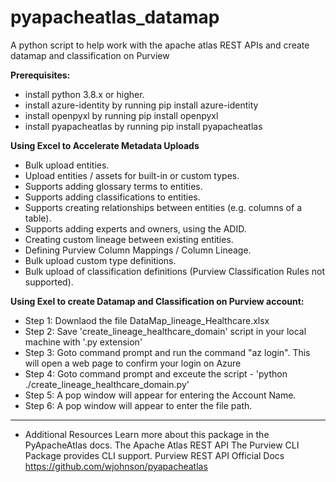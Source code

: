 # pyapacheatlas_datamap
A python script to help work with the apache atlas REST APIs and create datamap and classification on Purview


**Prerequisites:**
- install python 3.8.x or higher.
- install azure-identity by running pip install azure-identity
- install openpyxl by running pip install openpyxl
- install pyapacheatlas by running pip install pyapacheatlas




**Using Excel to Accelerate Metadata Uploads**
- Bulk upload entities.
- Upload entities / assets for built-in or custom types.
- Supports adding glossary terms to entities.
- Supports adding classifications to entities.
- Supports creating relationships between entities (e.g. columns of a table).
- Supports adding experts and owners, using the ADID. 
- Creating custom lineage between existing entities.
- Defining Purview Column Mappings / Column Lineage.
- Bulk upload custom type definitions.
- Bulk upload of classification definitions (Purview Classification Rules not supported).



**Using Exel to create Datamap and Classification on Purview account:**
- Step 1: Downlaod the file DataMap_lineage_Healthcare.xlsx
- Step 2: Save 'create_lineage_healthcare_domain' script in your local machine with '.py extension'
- Step 3: Goto command prompt and run the command "az login". This will open a web page to confirm your login on Azure
- Step 4: Goto command prompt and exceute the script - 'python ./create_lineage_healthcare_domain.py'
- Step 5: A pop window will appear for entering the Account Name.
- Step 6: A pop window will appear to enter the file path.

___________________________________________________________________________________________________________________________________________________________

- Additional Resources
Learn more about this package in the PyApacheAtlas docs.
The Apache Atlas REST API
The Purview CLI Package provides CLI support.
Purview REST API Official Docs
https://github.com/wjohnson/pyapacheatlas
